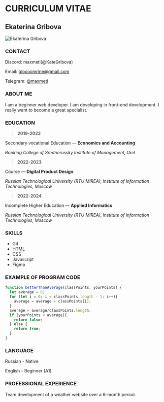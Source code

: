 # CURRICULUM VITAE

## Ekaterina Gribova

![Ekaterina Gribova](/rsschool-cv/image.jpg)

### CONTACT

Discord: maxmeti(@KateGribova)

Email: [gloooomrine@gmail.com](gloooomrine@gmail.com)

Telegram: [@maxmeti](https://t.me/maxmeti)

### ABOUT ME

I am a beginner web developer. I am developing in front-end development. I really want to become a great specialist.

### EDUCATION

>**2019-2022**

Secondary vocational Education — **Economics and Accounting**

*Banking College of Srednerussky Institute of Management, Orel*  

>**2022-2023**

Course — **Digital Product Design**

*Russian Technological University (RTU MIREA), Institute of Information Technologies, Moscow*  

>**2022-2024**

Incomplete Higher Education — **Applied Informatics**

*Russian Technological University (RTU MIREA), Institute of Information Technologies, Moscow*  

### SKILLS

* Git
* HTML
* CSS
* Javascript
* Figma

### EXAMPLE OF PROGRAM CODE

```JAVASCRIPT
function betterThanAverage(classPoints, yourPoints) {
  let average = 0;
  for (let i = 0; i < classPoints.length - 1; i++){
    average = average + classPoints[i];
  }
  average = average/classPoints.length;
  if (yourPoints < average){
    return false;
  } else {
    return true;
  }
}
```

### LANGUAGE

Russian - Native

English - Beginner (A1)

### PROFESSIONAL EXPERIENCE

Team development of a weather website over a 6-month period.

